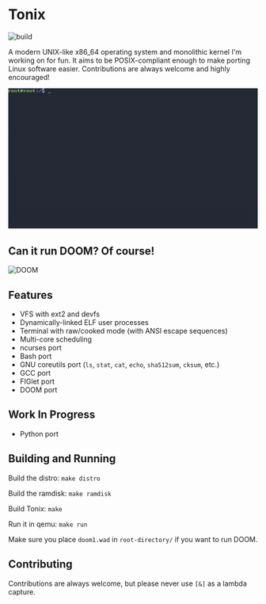 # Tonix
![build](https://github.com/Kyota-exe/Tonix/workflows/Tonix%20kernel%20CI/badge.svg)

A modern UNIX-like x86_64 operating system and monolithic kernel I'm working on for fun.
It aims to be POSIX-compliant enough to make porting Linux software easier. 
Contributions are always welcome and highly encouraged!

![Demo](/demo.gif "Demo")

## Can it run DOOM? Of course!
![DOOM](/doom.gif "DOOM")

## Features
- VFS with ext2 and devfs
- Dynamically-linked ELF user processes
- Terminal with raw/cooked mode (with ANSI escape sequences)
- Multi-core scheduling
- ncurses port
- Bash port
- GNU coreutils port (`ls`, `stat`, `cat`, `echo`, `sha512sum`, `cksum`, etc.)
- GCC port
- FIGlet port
- DOOM port

## Work In Progress
- Python port

## Building and Running
Build the distro: `make distro`

Build the ramdisk: `make ramdisk`

Build Tonix: `make`

Run it in qemu: `make run`

Make sure you place `doom1.wad` in `root-directory/` if you want to run DOOM.

## Contributing
Contributions are always welcome, but please never use `[&]` as a lambda capture.
